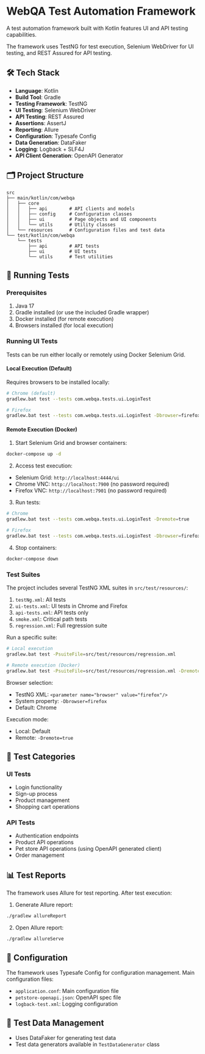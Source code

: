 # WebQA Test Automation Framework

A test automation framework built with Kotlin features UI and API testing capabilities. 

The framework uses TestNG for test execution, Selenium WebDriver for UI testing, and REST Assured for API testing.

## 🛠 Tech Stack

- **Language**: Kotlin 
- **Build Tool**: Gradle
- **Testing Framework**: TestNG 
- **UI Testing**: Selenium WebDriver
- **API Testing**: REST Assured 
- **Assertions**: AssertJ 
- **Reporting**: Allure 
- **Configuration**: Typesafe Config 
- **Data Generation**: DataFaker
- **Logging**: Logback + SLF4J
- **API Client Generation**: OpenAPI Generator

## 🗂 Project Structure

```
src
├── main/kotlin/com/webqa
│   ├── core
│   │   ├── api        # API clients and models
│   │   ├── config     # Configuration classes
│   │   ├── ui         # Page objects and UI components
│   │   └── utils      # Utility classes
│   └── resources      # Configuration files and test data
└── test/kotlin/com/webqa
    └── tests
        ├── api        # API tests
        ├── ui         # UI tests
        └── utils      # Test utilities
```

## 🚀 Running Tests

### Prerequisites

1. Java 17
2. Gradle installed (or use the included Gradle wrapper)
3. Docker installed (for remote execution)
4. Browsers installed (for local execution)

### Running UI Tests

Tests can be run either locally or remotely using Docker Selenium Grid.

#### Local Execution (Default)

Requires browsers to be installed locally:
```bash
# Chrome (default)
gradlew.bat test --tests com.webqa.tests.ui.LoginTest

# Firefox
gradlew.bat test --tests com.webqa.tests.ui.LoginTest -Dbrowser=firefox
```

#### Remote Execution (Docker)

1. Start Selenium Grid and browser containers:
```bash
docker-compose up -d
```

2. Access test execution:
- Selenium Grid: `http://localhost:4444/ui`
- Chrome VNC: `http://localhost:7900` (no password required)
- Firefox VNC: `http://localhost:7901` (no password required)

3. Run tests:
```bash
# Chrome
gradlew.bat test --tests com.webqa.tests.ui.LoginTest -Dremote=true

# Firefox
gradlew.bat test --tests com.webqa.tests.ui.LoginTest -Dbrowser=firefox -Dremote=true
```

4. Stop containers:
```bash
docker-compose down
```

### Test Suites

The project includes several TestNG XML suites in `src/test/resources/`:

1. `testNg.xml`: All tests
2. `ui-tests.xml`: UI tests in Chrome and Firefox
3. `api-tests.xml`: API tests only
4. `smoke.xml`: Critical path tests
5. `regression.xml`: Full regression suite

Run a specific suite:
```bash
# Local execution
gradlew.bat test -PsuiteFile=src/test/resources/regression.xml

# Remote execution (Docker)
gradlew.bat test -PsuiteFile=src/test/resources/regression.xml -Dremote=true
```

Browser selection:
- TestNG XML: `<parameter name="browser" value="firefox"/>`
- System property: `-Dbrowser=firefox`
- Default: Chrome

Execution mode:
- Local: Default
- Remote: `-Dremote=true`

## 📝 Test Categories

### UI Tests
- Login functionality
- Sign-up process
- Product management
- Shopping cart operations

### API Tests
- Authentication endpoints
- Product API operations
- Pet store API operations (using OpenAPI generated client)
- Order management

## 📊 Test Reports

The framework uses Allure for test reporting. After test execution:

1. Generate Allure report:
```bash
./gradlew allureReport
```
2. Open Allure report:
```bash
./gradlew allureServe
```
## 🔧 Configuration

The framework uses Typesafe Config for configuration management. Main configuration files:

- `application.conf`: Main configuration file
- `petstore-openapi.json`: OpenAPI spec file
- `logback-test.xml`: Logging configuration

## 🧪 Test Data Management

- Uses DataFaker for generating test data
- Test data generators available in `TestDataGenerator` class
